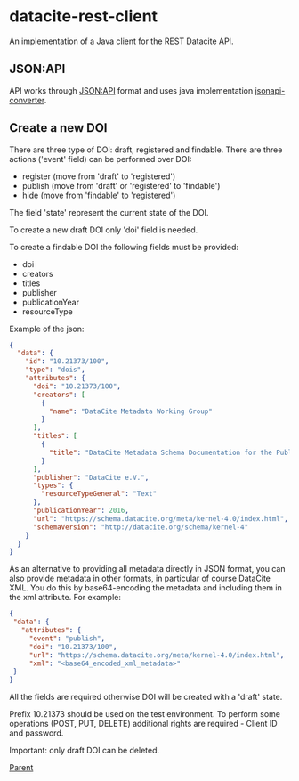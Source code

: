 # datacite-rest-client

An implementation of a Java client for the REST Datacite API.

 ## JSON:API
 API works through [JSON:API](https://jsonapi.org/) format 
 and uses java implementation [jsonapi-converter](https://github.com/jasminb/jsonapi-converter).
 
 ## Create a new DOI
 There are three type of DOI: draft, registered and findable.
 There are three actions ('event' field) can be performed over DOI:
 - register (move from 'draft' to 'registered')
 - publish (move from 'draft' or 'registered' to 'findable')
 - hide (move from 'findable' to 'registered')
 
 The field 'state' represent the current state of the DOI.
 
 To create a new draft DOI only 'doi' field is needed.
 
 To create a findable DOI the following fields must be provided:
 - doi
 - creators
 - titles
 - publisher
 - publicationYear
 - resourceType
 
 Example of the json:
 ```json
 {
   "data": {
     "id": "10.21373/100",
     "type": "dois",
     "attributes": {
       "doi": "10.21373/100",
       "creators": [
         {
           "name": "DataCite Metadata Working Group"
         }
       ],
       "titles": [
         {
           "title": "DataCite Metadata Schema Documentation for the Publication and Citation of Research Data v4.0"
         }
       ],
       "publisher": "DataCite e.V.",
       "types": {
         "resourceTypeGeneral": "Text"
       },
       "publicationYear": 2016,
       "url": "https://schema.datacite.org/meta/kernel-4.0/index.html",
       "schemaVersion": "http://datacite.org/schema/kernel-4"
     }
   }
 }
 ```
 
 As an alternative to providing all metadata directly in JSON format, you can also provide metadata in other formats, in particular of course DataCite XML. You do this by base64-encoding the metadata and including them in the xml attribute. For example:
 ```json
 {
  "data": {
    "attributes": {
      "event": "publish",
      "doi": "10.21373/100",
      "url": "https://schema.datacite.org/meta/kernel-4.0/index.html",
      "xml": "<base64_encoded_xml_metadata>"
  }
}
 ```
 All the fields are required otherwise DOI will be created with a 'draft' state.
 
 Prefix 10.21373 should be used on the test environment.
 To perform some operations (POST, PUT, DELETE) additional rights are required - Client ID and password.
 
 Important: only draft DOI can be deleted.
 
[Parent](../README.md)
